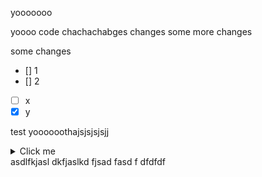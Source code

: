yooooooo



yoooo
code
chachachabges 
changes some more changes 

some changes 
- [] 1
- [] 2
- [ ] x
- [x] y 

test yoooooothajsjsjsjsjj<details>
  <summary>Click me</summary>
  
  ### Heading
  1. Foo
  2. Bar
     * Baz
     * Quxdsdfsdfsdfdfdf
    

  ### Some Code
  ```js
  function logSomething(something) {
    console.log('Something', something);
  }
  ```

a test 
</details>
asdlfkjasl dkfjaslkd fjsad fasd f
dfdfdf
